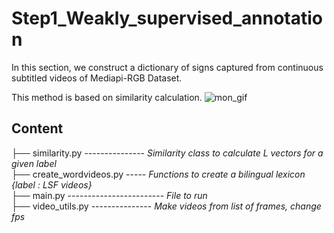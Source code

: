 # Step1_Weakly_supervised_annotation
In this section, we construct a dictionary of signs captured from continuous subtitled videos of Mediapi-RGB Dataset. 

This method is based on similarity calculation.
![mon_gif](https://github.com/JulieLascar/Annotation-of-LSF-subtitled-videos/assets/97949668/fc13ae68-2a28-4bf5-ac29-ac8341ead8c8)

Content
-----------------------

├── similarity.py   ---------------  _Similarity class to calculate L vectors for a given label_  
├── create_wordvideos.py -----  _Functions to create a bilingual lexicon {label : LSF videos}_   
├── main.py ------------------------  _File to run_  
├── video_utils.py ---------------  _Make videos from list of frames, change fps_  


